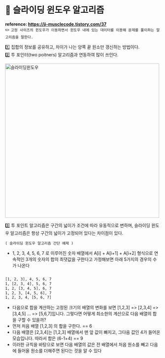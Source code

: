 # 🚀 슬라이딩 윈도우 알고리즘

**reference: https://ji-musclecode.tistory.com/37** <br />
✏️ `고정 사이즈의 윈도우가 이동하면서 윈도우 내에 있는 데이터를 이용해 문제를 풀이하는 알고리즘을 말한다.`

1️⃣ 집합의 정보를 공유하고, 차이가 나는 양쪽 끝 원소만 갱신하는 방법이다. <br/>
2️⃣ 투 포인터(two poitners) 알고리즘과 연동하여 많이 쓰인다.

<img width="500" alt="슬라이딩윈도우" src="https://github.com/user-attachments/assets/cbba05d5-5416-4864-9cde-8ec08969a691" />

3️⃣ 투 포인트 알고리즘은 구간의 넓이가 조건에 따라 유동적으로 변하며, 슬라이딩 윈도우 알고리즘은 항상 구간의 넓이가 고정되어 있다는 차이점이 있다.


`( 슬라이딩 윈도우 알고리즘 간단 예제 )` <br />
- 1, 2, 3, 4, 5, 6, 7 로 이루어진 숫자 배열에서 A[i] + A[i+1] + A[i+2] 형식으로 연속적인 3개의 숫자의 합의 최댓값을 구한다고 가정해보면 아래 5가지의 경우의 수가 나온다

```html

[1, 2, 3], 4, 5, 6, 7
1, [2, 3, 4], 5, 6, 7
1, 2, [3, 4, 5], 6, 7
1, 2, 3, [4, 5, 6], 7
1, 2, 3, 4, [5, 6, 7]
```

- 다음으로 합을 계산하는 고정된 크기의 배열의 변화를 보면 [1,2,3] => [2,3,4] => [3,4,5] ... => [5,6,7]입니다. 그렇다면 어떻게 최소한의 계산으로 다음 배열의 합을 구할 수 있을까?
- 먼저 처음 배열 [1,2,3] 의 합을 구한다. == 6
- 다음 배열은 [2,3,4]는 [1,2,3] 배열에서 맨 앞 값이 빠지고, 그다음 값인 4가 들어온 모습입니다. 따라서 합은 (6-1+4) == 9
- 이러한 규칙을 바탕으로 보면 다음 배열의 값은 전 배열에서  처음 원소를 빼고 다음에 들어올 원소를 더해주면 된다는 것을 알 수 있다
